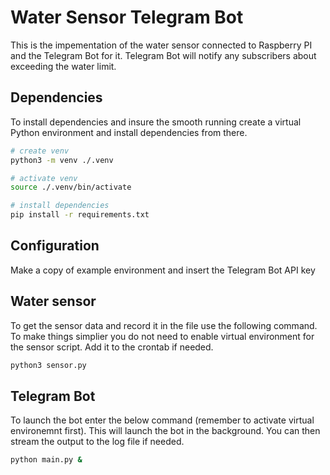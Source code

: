 # Water Sensor Telegram Bot

This is the impementation of the water sensor connected to Raspberry PI and the Telegram Bot for it. Telegram Bot will notify any subscribers about exceeding the water limit.

## Dependencies

To install dependencies and insure the smooth running create a virtual Python environment and install dependencies from there.

```bash
# create venv
python3 -m venv ./.venv

# activate venv
source ./.venv/bin/activate

# install dependencies
pip install -r requirements.txt
```

## Configuration

Make a copy of example environment and insert the Telegram Bot API key

## Water sensor

To get the sensor data and record it in the file use the following command. To make things simplier you do not need to enable virtual environment for the sensor script. Add it to the crontab if needed.

```bash
python3 sensor.py
```

## Telegram Bot

To launch the bot enter the below command (remember to activate virtual environemnt first). This will launch the bot in the background. You can then stream the output to the log file if needed.

```bash
python main.py &
```
